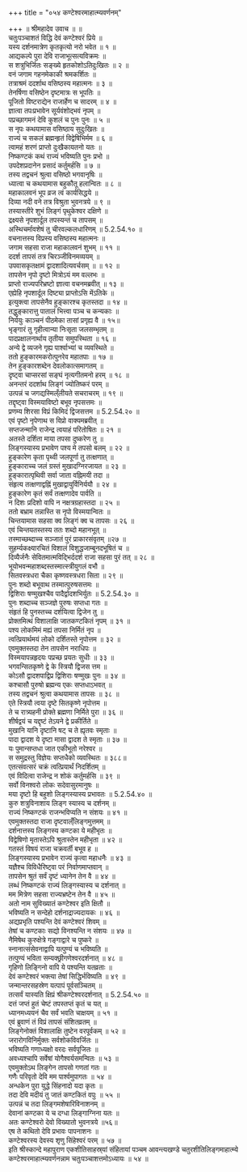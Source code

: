 +++
title = "०५४ कण्टेश्वरमाहात्म्यवर्णनम्"

+++
॥ श्रीमहादेव उवाच ॥ ॥  
चतुःपञ्चाशतं विद्धि देवं कण्टेश्वरं प्रिये ॥  
यस्य दर्शनमात्रेण कृतकृत्यो नरो भवेत ॥ १ ॥  
आद्यकल्पे पुरा देवि राजाभूत्सत्यविक्रमः ॥  
स शत्रुभिर्जितः सङ्ख्ये हृतकोशोऽतिदुःखितः ॥ २ ॥  
वनं जगाम गहनमेकाकी श्रमकर्शितः ॥  
तत्राश्रमं ददर्शाथ वसिष्ठस्य महात्मनः ॥ ३ ॥  
तेनर्षिणा वसिष्ठेन दृष्टमात्रः स भूपतिः ॥  
पूजितो विष्टराद्येन राजार्हेण च सादरम् ॥ ४ ॥  
ज्ञात्वा तपःप्रभावेन सूर्यवंशोद्भवं नृपम् ॥  
पप्रच्छागमनं देवि कुशलं च पुनः पुनः ॥ ५ ॥  
स नृपः कथयामास वसिष्ठाय सुदुःखितः ॥  
राज्यं च सकलं ब्रह्मन्हृतं विद्वेषिभिर्मम ॥ ६ ॥  
त्वामहं शरणं प्राप्तो दुःखैकायतनो यतः ॥  
निष्कण्टकं कथं राज्यं भविष्यति पुनः प्रभो ॥  
उपदेशप्रदानेन प्रसादं कर्तुमर्हसि ॥ ७ ॥  
तस्य तद्वचनं श्रुत्वा वसिष्ठो भगवानृषिः ॥  
ध्यात्वा च कथयामास बहुकौतू हलान्वितः ॥ ८ ॥  
महाकालवनं भूप व्रज त्वं कार्यसिद्धये ॥  
दिव्या नदी वने तत्र विश्रुता भुवनत्रये ॥ ९ ॥  
तस्यास्तीरे शुभं लिङ्गं पृथुकेश्वर दक्षिणे ॥  
द्रक्ष्यसे नृपशार्दूल तपस्यन्तं च तापसम् ॥  
अस्थिचर्मावशेषं तु चीरवल्कलधारिणम् ॥ 5.2.54.१० ॥  
वचनात्तस्य विप्रस्य वसिष्ठस्य महात्मनः ॥  
जगाम सहसा राजा महाकालवनं शुभम् ॥ ११ ॥  
ददर्श तापसं तत्र चिरञ्जीविनमव्ययम् ॥  
उपवासकृतक्षामं द्वादशादित्यवर्चसम् ॥ ॥ १२ ॥  
तापसेन नृपो दृष्टो मित्रोऽयं मम वल्लभः ॥  
प्राप्तो राज्यपरिभ्रष्टो ज्ञात्वा वचनमब्रवीत् ॥ १३ ॥  
एह्येहि नृपशार्दूल दिष्ट्या प्राप्तोऽसि मेंऽतिके ॥  
इत्युक्त्वा तापसेनैव हुङ्कारश्च कृतस्तदा ॥ १४ ॥  
तद्धुङ्कारात्तु पातालं भित्त्वा पञ्च च कन्यकाः ॥  
निर्ययुः काञ्चनं पीठमेका तासां प्रगृह्य वै ॥ १५॥  
भृङ्गारं तु गृहीत्वान्या निःसृता जलसम्भृतम् ॥  
पादप्रक्षालनार्थाय तृतीया समुपस्थिता ॥ १६ ॥  
अन्ये द्वे व्यजने गृह्य पार्श्वाभ्यां च व्यवस्थिते ॥  
ततो हुङ्कारमकरोत्पुनरेव महातपाः ॥ १७ ॥  
तेन हुङ्कारशब्देन देवलोकात्समागतम् ॥  
दृष्ट्वा चाप्सरसां सङ्घं नृत्यगीतमनो हरम् ॥ १८ ॥  
अनन्तरं ददर्शाथ लिङ्गं ज्योतिष्करं परम् ॥  
उत्पन्नं च जगद्यस्मिल्ँलीयते सचराचरम् ॥ १९ ॥  
तद्दृष्ट्वा विस्मयाविष्टो बभूव नृपसत्तमः ॥  
प्रणम्य शिरसा विप्रं किमिदं द्विजसत्तम ॥ 5.2.54.२० ॥  
एवं पृष्टो नृपेणाथ स विप्रो वाक्यमब्रवीत् ॥  
सप्तजन्मानि राजेन्द्र त्वयाहं परितोषितः ॥ २१ ॥  
अतस्ते दर्शिता माया तपसा दुष्करेण तु ॥  
लिङ्गस्यास्य प्रभावेण पश्य मे तपसो बलम् ॥ २२ ॥  
हुङ्कारेण कृता पृथ्वी जलपूर्णा तु तत्क्षणात् ॥  
हुङ्काराच्च जलं ग्रस्तं मुखादग्निरजायत ॥ २३ ॥  
हुङ्कारात्पृथिवी सर्वा जाता वह्निमयी तदा ॥  
संहृत्य तत्क्षणाद्वह्निं मुखाद्वायुर्विनिर्ययौ ॥ २४ ॥  
हुङ्कारेण कृतं सर्वं तत्क्षणादेव पार्वति ॥  
न दिशः प्रदिशो वापि न नक्षत्रग्रहास्तदा ॥ २५ ॥  
ततो बभ्राम तन्नास्ति स नृपो विस्मयान्वितः ॥  
चिन्तयामास सहसा क्व लिङ्गं क्व च तापसः ॥ २६ ॥  
एवं चिन्तयतस्तस्य ततः शब्दो महानभूत् ॥  
तस्माच्छब्दाच्च सञ्जातं पुरं प्राकारसंवृतम् ॥२७ ॥  
सुहर्म्यकक्ष्यारचितं विशालं विशुद्धजाम्बूनदभूषितं च ॥  
दिव्यैर्जनैः सेवितमात्मविद्भिर्ददर्श राजा सहसा पुरं तत् ॥ २८ ॥  
भूयोभवन्महाशब्दस्तस्मात्स्त्रीयुगलं वभौ ॥  
सितवस्त्रधरा चैका कृष्णवस्त्रधरा सिता ॥ २९ ॥  
पुनः शब्दो बभूवाथ तस्मात्पुरुषसत्तमः ॥  
द्विशिराः षण्मुखश्चैव पादैर्द्वादशभिर्युतः ॥ 5.2.54.३० ॥  
पुनः शब्दाच्च सञ्जज्ञे पुरुषः सप्तधा गतः ॥  
संहृतं हि पुनस्तच्च दर्शयित्वा द्विजेन तु ॥  
प्रोक्तमित्थं विशालाक्षि जातकण्टकितं नृपम् ॥ ३१ ॥  
पश्य लोकमिमं मह्यं तपसा निर्मितं नृप ॥  
त्वत्प्रियार्थमयं लोको दर्शितस्ते नृपोत्तम ॥ ३२ ॥  
एवमुक्तस्तदा तेन तापसेन नराधिपः ॥  
विस्मयापन्नहृदयः पप्रच्छ प्रयतः सुधीः ॥ ३३ ॥  
भगवन्सितकृष्णे द्वे के स्त्रियौ द्विजस त्तम ॥  
कोऽसौ द्वादशपाद्विप्र द्विशिराः षण्मुखः पुनः ॥ ३४ ॥  
कश्चासौ पुरुषो ब्रह्मन्य एकः सप्तधाऽभवत् ॥  
तस्य तद्वचनं श्रुत्वा कथयामास तापसः ॥ ३८ ॥  
एते स्त्रियौ त्वया दृष्टे सितकृष्णे नृपोत्तम ॥  
ते च रात्र्यहनी प्रोक्ते ब्रह्मणा निर्मिते पुरा ॥ ३६ ॥  
शीर्षद्वयं च यद्दृष्टं तेऽयने द्वे प्रकीर्तिते ॥  
मुखानि यानि दृष्टानि षट् च ते ह्यृतवः स्मृताः ॥  
पादा द्वादश ये दृष्टा मासा द्वादश ते स्मृताः ॥ ३७ ॥  
यः पुमान्सप्तधा जात एकीभूतो नरेश्वर ॥  
स समुद्रस्तु विज्ञेयः सप्तधैको व्यवस्थितः ॥ ३८८॥  
एतत्संवत्सरं चक्रं त्वत्प्रियार्थं निदर्शितम् ॥  
एवं विदित्वा राजेन्द्र न शोकं कर्तुमर्हसि ॥ ३९ ॥  
सर्वो विनश्वरो लोकः सदेवासुरमानुषः ॥  
मया दृष्टो हि बहुशो लिङ्गस्यास्य प्रभावतः ॥ 5.2.54.४० ॥  
कुरु शत्रुविनाशाय लिङ्ग स्यास्य च दर्शनम् ॥  
राज्यं निष्कण्टकं राजन्भविप्यति न संशयः ॥ ४१ ॥  
एवमुक्तस्तदा राजा दृष्टवाल्ँलिङ्गमुत्तमम् ॥  
दर्शनात्तस्य लिङ्गस्य कण्टका ये महीभृतः ॥  
विद्वेषिणो मृतास्तेऽपि श्रुतास्तेन महीभृता ॥ ४२ ॥  
गतस्तं विषयं राजा चक्रवर्ती बभूव ह ॥  
लिङ्गस्यास्य प्रभावेन राज्यं कृत्वा महाधनैः ॥ ४३ ॥  
यज्ञैश्च विविधैरिष्ट्वा परं निर्वाणमाप्तवान् ॥  
तापसेन श्रुतं सर्वं दृष्टं ध्यानेन तेन वै ॥ ४४ ॥  
लब्धं निष्कण्टकं राज्यं लिङ्गस्यास्य च दर्शनात् ॥  
मम मित्रेण सहसा राज्यभ्रष्टेन तेन वै ॥ ४५ ॥  
अतो नाम सुविख्यातं कण्टेश्वर इति क्षितौ ॥  
भविष्यति न सन्देहो दर्शनाद्राज्यदायकः ॥ ४६ ॥  
अद्यप्रभृति पश्यन्ति देवं कण्टेश्वरं शिवम् ॥  
तेषां च कण्टकाः सद्यो विनश्यन्ति न संशयः ॥ ४७ ॥  
नैमिषेथ कुरुक्षेत्रे गङ्गाद्वारे च पुष्करे ॥  
स्नानात्संसेवनाद्वापि यत्पुण्यं च भविष्यति ॥  
तत्पुण्यं भविता सम्यक्छ्रीगणेश्वरदर्शनात् ॥ ४८ ॥  
गृहिणो लिङ्गिनो वापि ये पश्यन्ति यतव्रताः ॥  
देवं कण्टेश्वरं भक्त्या तेषां सिद्धिर्भविष्यति ॥ ४९ ॥  
जन्मान्तरसहस्रेण यत्पापं पूर्वसञ्चितम् ॥  
तत्सर्वं यास्यति क्षिप्रं श्रीकण्टेश्वरदर्शनात् ॥ 5.2.54.५० ॥  
दत्तं जप्तं हुतं चेष्टं तपस्तप्तं कृतं च यत् ॥  
ध्यानमध्ययनं चैव सर्वं भवति चाक्षयम् ॥ ५१ ॥  
एवं ब्रुवाणं तं विप्रं तापसं संशितव्रतम् ॥  
लिङ्गेनोक्तं विशालाक्षि तुष्टेन वरपूर्वकम् ॥ ५२ ॥  
जरारोगविनिर्मुक्तः सर्वशोकविवर्जितः ॥  
भविष्यति गणाध्यक्षो वरदः सर्वपूजितः ॥  
अवध्यश्चापि सर्वेषां योगैश्वर्यसमन्वितः ॥ ५३ ॥  
एवमुक्तोऽथ लिङ्गेन तापसो गणतां गतः ॥  
गणैः परिवृतो देवि मम पार्श्वमुपागतः ॥ ५४ ॥  
अन्धकेन पुरा युद्धे सिंहनादो यदा कृतः ॥  
तदा देवि मदीयं तु जातं कण्टकितं वपुः ॥ ५५ ॥  
उत्पन्नं च तदा लिङ्गमशेषारिविनाशनम् ॥  
देवानां कण्टका ये च दग्धा लिङ्गाग्निना यतः ॥  
अतः कण्टेश्वरो देवो विख्यातो भुवनत्रये ॥५६॥  
एष ते कथितो देवि प्रभावः पापनाशनः ॥  
कण्टेश्वरस्य देवस्य शृणु सिंहेश्वरं परम् ॥ ५७ ॥  
इति श्रीस्कान्दे महापुराण एकशीतिसाहस्र्यां संहितायां पञ्चम आवन्त्यखण्डे चतुरशीतिलिङ्गमाहात्म्ये कण्टेश्वरमाहात्म्यवर्णनन्नाम चतुःपञ्चाशत्तमोऽध्यायः ॥ ५४ ॥
